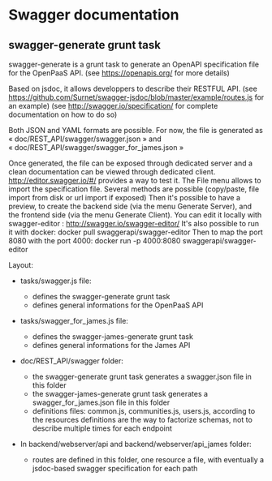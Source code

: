 
# Swagger documentation

## swagger-generate grunt task
swagger-generate is a grunt task to generate an OpenAPI specification file for the OpenPaaS API.
(see https://openapis.org/ for more details)

Based on jsdoc, it allows developpers to describe their RESTFUL API.
(see https://github.com/Surnet/swagger-jsdoc/blob/master/example/routes.js for an example)
(see http://swagger.io/specification/ for complete documentation on how to do so)

Both JSON and YAML formats are possible.
For now, the file is generated as « doc/REST_API/swagger/swagger.json » and « doc/REST_API/swagger/swagger_for_james.json »

Once generated, the file can be exposed through dedicated server and a clean documentation can be viewed through dedicated client.
http://editor.swagger.io/#/ provides a way to test it.
The File menu allows to import the specification file. Several methods are possible (copy/paste, file import from disk or url import if exposed)
Then it's possible to have a preview, to create the backend side (via the menu Generate Server), and the frontend side (via the menu Generate Client).
You can edit it locally with swagger-editor : http://swagger.io/swagger-editor/
It's also possible to run it with docker:
docker pull swaggerapi/swagger-editor
Then to map the port 8080 with the port 4000:
docker run -p 4000:8080 swaggerapi/swagger-editor

Layout:
 
- tasks/swagger.js file:
    - defines the swagger-generate grunt task
    - defines general informations for the OpenPaaS API
     
- tasks/swagger_for_james.js file:
    - defines the swagger-james-generate grunt task
    - defines general informations for the James API

- doc/REST_API/swagger folder:
    - the swagger-generate grunt task generates a swagger.json file in this folder
    - the swagger-james-generate grunt task generates a swagger_for_james.json file in this folder
    - definitions files: common.js, communities.js, users.js, according to the resources
        definitions are the way to factorize schemas, not to describe multiple times for each endpoint
         
- In backend/webserver/api and backend/webserver/api_james folder:
    - routes are defined in this folder, one resource a file, with eventually a jsdoc-based swagger specification for each path
